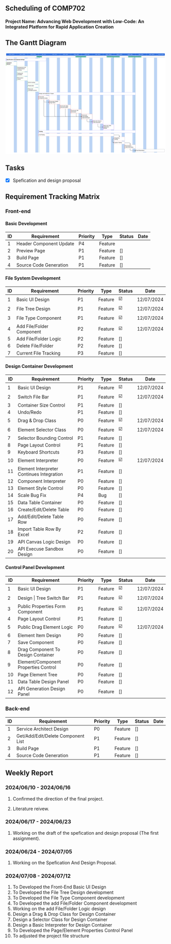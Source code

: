 ## Scheduling of COMP702

#### Project Name: Advancing Web Development with Low-Code: An Integrated Platform for Rapid Application Creation

## The Gantt Diagram

![alt text](images/image_1.png)

## Tasks

- [x] Spefication and design proposal

## Requirement Tracking Matrix

### Front-end

#### Basic Development

| ID  | Requirement             | Priority | Type    | Status | Date |
| --- | ----------------------- | -------- | ------- | ------ | ---- |
| 1   | Header Component Update | P4       | Feature |        |      |
| 2   | Preview Page            | P1       | Feature | []     |      |
| 3   | Build Page              | P1       | Feature | []     |      |
| 4   | Source Code Generation  | P1       | Feature | []     |      |

#### File System Development

| ID  | Requirement               | Priority | Type    | Status | Date       |
| --- | ------------------------- | -------- | ------- | ------ | ---------- |
| 1   | Basic UI Design           | P1       | Feature | ☑️     | 12/07/2024 |
| 2   | File Tree Design          | P1       | Feature | ☑️     | 12/07/2024 |
| 3   | File Type Component       | P1       | Feature | ☑️     | 12/07/2024 |
| 4   | Add File/Folder Component | P2       | Feature | ☑️     | 12/07/2024 |
| 5   | Add File/Folder Logic     | P2       | Feature | []     |            |
| 6   | Delete File/Folder        | P2       | Feature | []     |            |
| 7   | Current File Tracking     | P3       | Feature | []     |            |

#### Design Container Development

| ID  | Requirement                               | Priority | Type    | Status | Date       |
| --- | ----------------------------------------- | -------- | ------- | ------ | ---------- |
| 1   | Basic UI Design                           | P1       | Feature | ☑️     | 12/07/2024 |
| 2   | Switch File Bar                           | P1       | Feature | ☑️     | 12/07/2024 |
| 3   | Container Size Control                    | P1       | Feature | []     |            |
| 4   | Undo/Redo                                 | P1       | Feature | []     |            |
| 5   | Drag & Drop Class                         | P0       | Feature | ☑️     | 12/07/2024 |
| 6   | Element Selector Class                    | P0       | Feature | ☑️     | 12/07/2024 |
| 7   | Selector Bounding Control                 | P1       | Feature | []     |            |
| 8   | Page Layout Control                       | P1       | Feature | []     |            |
| 9   | Keyboard Shortcuts                        | P3       | Feature | []     |            |
| 10  | Element Interpreter                       | P0       | Feature | ☑️     | 12/07/2024 |
| 11  | Element Interpreter Continues Integration | P1       | Feature | []     |            |
| 12  | Component Interpreter                     | P0       | Feature | []     |            |
| 13  | Element Style Control                     | P0       | Feature | []     |            |
| 14  | Scale Bug Fix                             | P4       | Bug     | []     |            |
| 15  | Data Table Container                      | P0       | Feature | []     |            |
| 16  | Create/Edit/Delete Table                  | P0       | Feature | []     |            |
| 17  | Add/Edit/Delete Table Row                 | P0       | Feature | []     |            |
| 18  | Import Table Row By Excel                 | P2       | Feature | []     |            |
| 19  | API Canvas Logic Design                   | P0       | Feature | []     |            |
| 20  | API Execuse Sandbox Design                | P0       | Feature | []     |            |

#### Control Panel Development

| ID  | Requirement                          | Priority | Type    | Status | Date       |
| --- | ------------------------------------ | -------- | ------- | ------ | ---------- |
| 1   | Basic UI Design                      | P1       | Feature | ☑️     | 12/07/2024 |
| 2   | Design \| Tree Switch Bar            | P1       | Feature | ☑️     | 12/07/2024 |
| 3   | Public Properties Form Component     | P1       | Feature | ☑️     | 12/07/2024 |
| 4   | Page Layout Control                  | P1       | Feature | []     |            |
| 5   | Public Drag Element Logic            | P0       | Feature | ☑️     | 12/07/2024 |
| 6   | Element Item Design                  | P0       | Feature | []     |            |
| 7   | Save Component                       | P0       | Feature | []     |            |
| 8   | Drag Component To Design Container   | P0       | Feature | []     |            |
| 9   | Element/Component Properties Control | P0       | Feature | []     |            |
| 10  | Page Element Tree                    | P0       | Feature | []     |            |
| 11  | Data Table Design Panel              | P0       | Feature | []     |            |
| 12  | API Generation Design Panel          | P0       | Feature | []     |            |

### Back-end

| ID  | Requirement                        | Priority | Type    | Status | Date |
| --- | ---------------------------------- | -------- | ------- | ------ | ---- |
| 1   | Service Architect Design           | P0       | Feature | []     |      |
| 2   | Get/Add/Edit/Delete Component List | P1       | Feature | []     |      |
| 3   | Build Page                         | P1       | Feature | []     |      |
| 4   | Source Code Generation             | P1       | Feature | []     |      |

## Weekly Report

### 2024/06/10 - 2024/06/16

1. Confirmed the direction of the final project.

2. Literature reivew.

### 2024/06/17 - 2024/06/23

1. Working on the draft of the spefication and design proposal (The first assignment).

### 2024/06/24 - 2024/07/05

1. Working on the Spefication And Design Proposal.

### 2024/07/08 - 2024/07/12

1. To Developed the Front-End Basic UI Design
2. To Developed the File Tree Design development
3. To Developed the File Type Component development
4. To Developed the add File/Folder Component development
5. Working on the add File/Folder Logic design
6. Design a Drag & Drop Class for Design Container
7. Design a Selector Class for Design Container
8. Design a Basic Interpreter for Design Container
9. To Developed the Page/Element Properties Control Panel
10. To adjusted the project file structure
